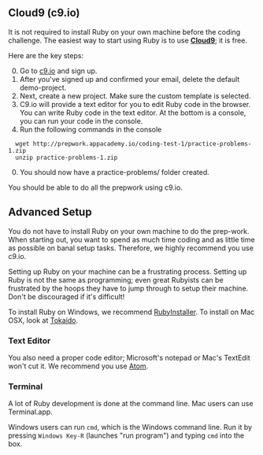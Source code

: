 ## Cloud9 (c9.io)

It is not required to install Ruby on your own machine before the
coding challenge. The easiest way to start using Ruby is to use
**[Cloud9][c9.io]**; it is free.

Here are the key steps:

0. Go to [c9.io][c9.io] and sign up.
0. After you've signed up and confirmed your email, delete the default
   demo-project.
0. Next, create a new project. Make sure the custom template is selected.
0. C9.io will provide a text editor for you to edit Ruby code in the
   browser. You can write Ruby code in the text editor. At the bottom
   is a console, you can run your code in the console.
0. Run the following commands in the console
```
  wget http://prepwork.appacademy.io/coding-test-1/practice-problems-1.zip
  unzip practice-problems-1.zip
```
0. You should now have a practice-problems/ folder created.

You should be able to do all the prepwork using c9.io.

[c9.io]: https://www.c9.io/

## Advanced Setup

You do not have to install Ruby on your own machine to do the
prep-work. When starting out, you want to spend as much time coding
and as little time as possible on banal setup tasks. Therefore, we
highly recommend you use c9.io.

Setting up Ruby on your machine can be a frustrating process. Setting
up Ruby is not the same as programming; even great Rubyists can be
frustrated by the hoops they have to jump through to setup their
machine. Don't be discouraged if it's difficult!

To install Ruby on Windows, we recommend
[RubyInstaller][ruby-installer]. To install on Mac OSX, look at
[Tokaido][tokaido].

[ruby-installer]: http://rubyinstaller.org/
[tokaido]: https://github.com/tokaido/tokaidoapp

### Text Editor

You also need a proper code editor; Microsoft's notepad or Mac's
TextEdit won't cut it. We recommend you use [Atom][atom].

[atom]: https://atom.io/

### Terminal

A lot of Ruby development is done at the command line. Mac users can
use Terminal.app.

Windows users can run `cmd`, which is the Windows command line. Run it
by pressing `Windows Key-R` (launches "run program") and typing `cmd`
into the box.

